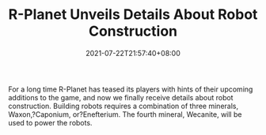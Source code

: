 ﻿---
title: "R-Planet Unveils Details About Robot Construction"
date: 2021-07-22T21:57:40+08:00
lastmod: 2021-07-22T16:45:40+08:00
draft: false
authors: ["Bound"]
description: "For a long time R-Planet has teased its players with hints of their upcoming additions to the game, and now we finally receive details about robot construction. Building robots requires a combination of three minerals, Waxon,?Caponium, or?Enefterium. The fourth mineral, Wecanite, will be used to power the robots."
featuredImage: "r-planet-robot-construction-teaser.png"
tags: ["Virtual World","Play to Earn"]
categories: ["news"]
news: ["Virtual World"]
weight: 
lightgallery: true
pinned: false
recommend: false
recommend1: false
---

For a long time R-Planet has teased its players with hints of their upcoming additions to the game, and now we finally receive details about robot construction. Building robots requires a combination of three minerals, Waxon,?Caponium, or?Enefterium. The fourth mineral, Wecanite, will be used to power the robots.

<!--more-->

